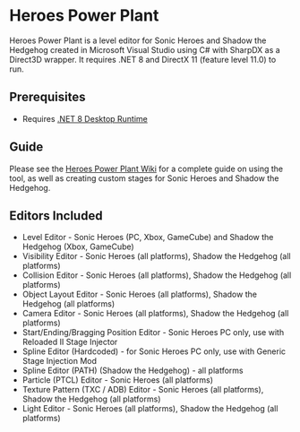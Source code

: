 # Heroes Power Plant
Heroes Power Plant is a level editor for Sonic Heroes and Shadow the Hedgehog created in Microsoft Visual Studio using C# with SharpDX as a Direct3D wrapper. It requires .NET 8 and DirectX 11 (feature level 11.0) to run.

## Prerequisites
- Requires [.NET 8 Desktop Runtime](https://aka.ms/dotnet-core-applaunch?missing_runtime=true&arch=x64&apphost_version=8.0.0&gui=true)

## Guide
Please see the [Heroes Power Plant Wiki](https://github.com/igorseabra4/HeroesPowerPlant/wiki) for a complete guide on using the tool, as well as creating custom stages for Sonic Heroes and Shadow the Hedgehog.

## Editors Included
*  Level Editor - Sonic Heroes (PC, Xbox, GameCube) and Shadow the Hedgehog (Xbox, GameCube)
*  Visibility Editor - Sonic Heroes (all platforms), Shadow the Hedgehog (all platforms)
*  Collision Editor - Sonic Heroes (all platforms), Shadow the Hedgehog (all platforms)
*  Object Layout Editor - Sonic Heroes (all platforms), Shadow the Hedgehog (all platforms)
*  Camera Editor - Sonic Heroes (all platforms), Shadow the Hedgehog (all platforms)
*  Start/Ending/Bragging Position Editor - Sonic Heroes PC only, use with Reloaded II Stage Injector
*  Spline Editor (Hardcoded) - for Sonic Heroes PC only, use with Generic Stage Injection Mod
*  Spline Editor (PATH) (Shadow the Hedgehog) - all platforms
*  Particle (PTCL) Editor - Sonic Heroes (all platforms)
*  Texture Pattern (TXC / ADB) Editor - Sonic Heroes (all platforms), Shadow the Hedgehog (all platforms)
*  Light Editor - Sonic Heroes (all platforms), Shadow the Hedgehog (all platforms)
